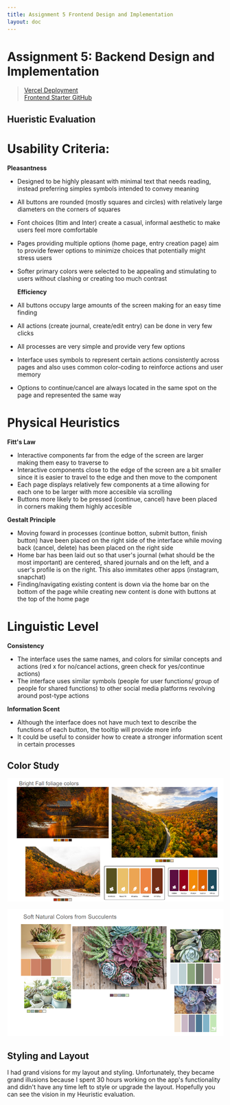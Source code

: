 ```yaml
---
title: Assignment 5 Frontend Design and Implementation
layout: doc
---
```


# Assignment 5: Backend Design and Implementation

> <a href="https://104-frontend-starter.vercel.app/">Vercel Deployment</a><br> <a href="https://github.com/therealnalm/104-frontend-starter">Frontend Starter GitHub</a>

## Hueristic Evaluation

# Usability Criteria:

**Pleasantness**

- Designed to be highly pleasant with minimal text that needs reading, instead preferring simples symbols intended to convey meaning
- All buttons are rounded (mostly squares and circles) with relatively large diameters on the corners of squares
- Font choices (Itim and Inter) create a casual, informal aesthetic to make users feel more comfortable
- Pages providing multiple options (home page, entry creation page) aim to provide fewer options to minimize choices that potentially might stress users
- Softer primary colors were selected to be appealing and stimulating to users without clashing or creating too much contrast

  **Efficiency**

- All buttons occupy large amounts of the screen making for an easy time finding
- All actions (create journal, create/edit entry) can be done in very few clicks
- All processes are very simple and provide very few options
- Interface uses symbols to represent certain actions consistently across pages and also uses common color-coding to reinforce actions and user memory
- Options to continue/cancel are always located in the same spot on the page and represented the same way

# Physical Heuristics

**Fitt's Law**

- Interactive components far from the edge of the screen are larger making them easy to traverse to
- Interactive components close to the edge of the screen are a bit smaller since it is easier to travel to the edge and then move to the component
- Each page displays relatively few components at a time allowing for each one to be larger with more accesible via scrolling
- Buttons more likely to be pressed (continue, cancel) have been placed in corners making them highly accesible

**Gestalt Principle**

- Moving foward in processes (continue botton, submit button, finish button) have been placed on the right side of the interface while moving back (cancel, delete) has been placed on the right side
- Home bar has been laid out so that user's journal (what should be the most important) are centered, shared journals and on the left, and a user's profile is on the right. This also immitates other apps (instagram, snapchat)
- Finding/navigating existing content is down via the home bar on the bottom of the page while creating new content is done with buttons at the top of the home page

# Linguistic Level

**Consistency**

- The interface uses the same names, and colors for similar concepts and actions (red x for no/cancel actions, green check for yes/continue actions)
- The interface uses similar symbols (people for user functions/ group of people for shared functions) to other social media platforms revolving around post-type actions

**Information Scent**

- Although the interface does not have much text to describe the functions of each button, the tooltip will provide more info
- It could be useful to consider how to create a stronger information scent in certain processes

## Color Study

![Fall-Colors](../../assets/images/Fall.png)

![Succulent-Colors](../../assets/images/Succulents.png)

## Styling and Layout

I had grand visions for my layout and styling. Unfortunately, they became grand illusions because I spent 30 hours working on the app's functionality and didn't have any time left to style or upgrade the layout. Hopefully you can see the vision in my Heuristic evaluation.
